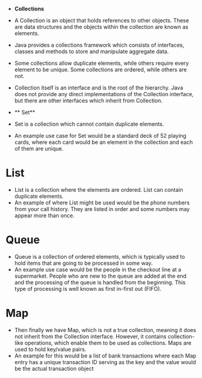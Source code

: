 *  **Collections**
* A Collection is an object that holds references to other objects. These are data structures and the objects within the collection are known as elements.
* Java provides a collections framework which consists of interfaces, classes and methods to store and manipulate aggregate data.
* Some collections allow duplicate elements, while others require every element to be unique. Some collections are ordered, while others are not.
* Collection itself is an interface and is the root of the hierarchy. Java does not provide any direct implementations of the Collection interface, but there are other interfaces which inherit from Collection.
 
* ** Set**
* Set is a collection which cannot contain duplicate elements.
* An example use case for Set would be a standard deck of 52 playing cards, where each card would be an element in the collection and each of them are unique.

# **List**

* List is a collection where the elements are ordered. List can contain duplicate elements.
* An example of where List might be used would be the phone numbers from your call history. They are listed in order and some numbers may appear more than once.

# **Queue**
* Queue is a collection of ordered elements, which is typically used to hold items that are going to be processed in some way.
* An example use case would be the people in the checkout line at a supermarket. People who are new to the queue are added at the end and the processing of the queue is handled from the beginning. This type of processing is well known as first in-first out (FIFO).


# **Map**
* Then finally we have Map, which is not a true collection, meaning it does not inherit from the Collection interface. However, it contains collection-like operations, which enable them to be used as collections. Maps are used to hold key/value pairs.
* An example for this would be a list of bank transactions where each Map entry has a unique transaction ID serving as the key and the value would be the actual transaction object